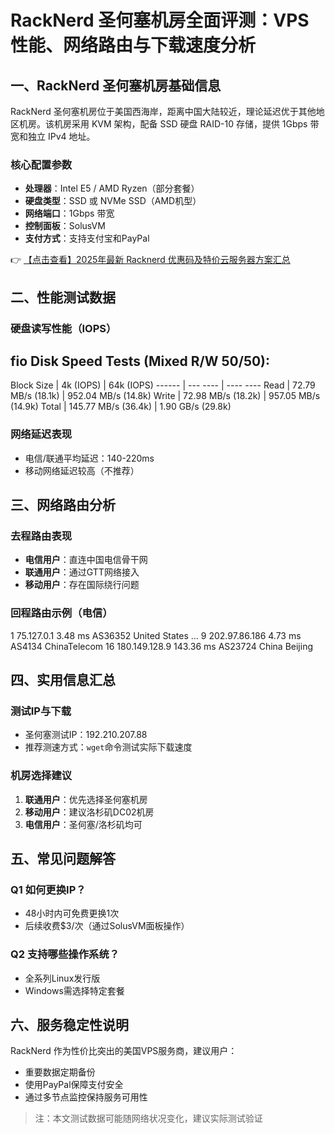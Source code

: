 # RackNerd 圣何塞机房全面评测：VPS性能、网络路由与下载速度分析

## 一、RackNerd 圣何塞机房基础信息

RackNerd 圣何塞机房位于美国西海岸，距离中国大陆较近，理论延迟优于其他地区机房。该机房采用 KVM 架构，配备 SSD 硬盘 RAID-10 存储，提供 1Gbps 带宽和独立 IPv4 地址。

### 核心配置参数
- **处理器**：Intel E5 / AMD Ryzen（部分套餐）
- **硬盘类型**：SSD 或 NVMe SSD（AMD机型）
- **网络端口**：1Gbps 带宽
- **控制面板**：SolusVM
- **支付方式**：支持支付宝和PayPal

👉 [【点击查看】2025年最新 Racknerd 优惠码及特价云服务器方案汇总](https://bit.ly/Rack_Nerd)

## 二、性能测试数据

### 硬盘读写性能（IOPS）

fio Disk Speed Tests (Mixed R/W 50/50):
---------------------------------
Block Size | 4k            (IOPS) | 64k           (IOPS)
  ------   | ---            ----  | ----           ----
Read       | 72.79 MB/s   (18.1k) | 952.04 MB/s  (14.8k)
Write      | 72.98 MB/s   (18.2k) | 957.05 MB/s  (14.9k)
Total      | 145.77 MB/s  (36.4k) | 1.90 GB/s    (29.8k)

### 网络延迟表现
- 电信/联通平均延迟：140-220ms
- 移动网络延迟较高（不推荐）

## 三、网络路由分析

### 去程路由表现
- **电信用户**：直连中国电信骨干网
- **联通用户**：通过GTT网络接入
- **移动用户**：存在国际绕行问题

### 回程路由示例（电信）

1  75.127.0.1  3.48 ms  AS36352  United States
...
9  202.97.86.186  4.73 ms  AS4134  ChinaTelecom
16  180.149.128.9  143.36 ms  AS23724  China Beijing

## 四、实用信息汇总

### 测试IP与下载
- 圣何塞测试IP：192.210.207.88
- 推荐测速方式：`wget`命令测试实际下载速度

### 机房选择建议
1. **联通用户**：优先选择圣何塞机房
2. **移动用户**：建议洛杉矶DC02机房
3. **电信用户**：圣何塞/洛杉矶均可

## 五、常见问题解答

### Q1 如何更换IP？
- 48小时内可免费更换1次
- 后续收费$3/次（通过SolusVM面板操作）

### Q2 支持哪些操作系统？
- 全系列Linux发行版
- Windows需选择特定套餐

## 六、服务稳定性说明

RackNerd 作为性价比突出的美国VPS服务商，建议用户：
- 重要数据定期备份
- 使用PayPal保障支付安全
- 通过多节点监控保持服务可用性

> 注：本文测试数据可能随网络状况变化，建议实际测试验证